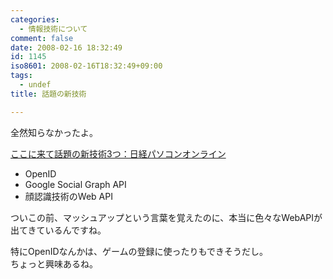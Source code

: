 ```yaml
---
categories:
  - 情報技術について
comment: false
date: 2008-02-16 18:32:49
id: 1145
iso8601: 2008-02-16T18:32:49+09:00
tags:
  - undef
title: 話題の新技術

---
```


<div class="entry-body">
                                 <p>全然知らなかったよ。</p>

<p><a title="ここに来て話題の新技術3つ：日経パソコンオンライン" href="http://pc.nikkeibp.co.jp/article/NPC/20080207/293237/">ここに来て話題の新技術3つ：日経パソコンオンライン</a></p>

<ul><li>OpenID</li>
<li>Google Social Graph API</li>
<li>顔認識技術のWeb API</li>
</ul><p>ついこの前、マッシュアップという言葉を覚えたのに、本当に色々なWebAPIが出てきているんですね。</p>

<p>特にOpenIDなんかは、ゲームの登録に使ったりもできそうだし。<br />
ちょっと興味あるね。</p>
                              </div>
    	